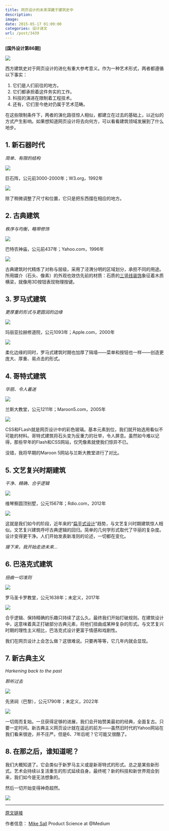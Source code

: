 ```yaml
---
title: 网页设计的未来深藏于建筑史中
description: 
image: 
date: 2015-05-17 01:09:00
categories: 设计译文
url: /post/3439
---
```


**[国外设计第86期]**

![](https://storage.fleek-internal.com/0a3a8890-e65e-47ce-93d7-0442b9209d38-bucket/blog/posts/2015-05/05-17/1-BLryoRLHOJFM600z4Oouaw.jpeg)

西方建筑史对于网页设计的进化有重大参考意义。作为一种艺术形式，两者都遵循以下事实：

1. 它们是人们前往的地方。
2. 它们都承担着这件务实的工作。
3. 科技的演进在限制着工程技术。
4. 还有，它们至今绝对仍属于艺术范畴。

在这些限制条件下，两者的演化路径惊人相似，都建立在过去的基础上，以近似的方式产生影响。如果想知道网页设计将去向何方，可以看看建筑领域发展到了什么地步。

## 1. 新石器时代

*简单、有限的结构*

![](https://storage.fleek-internal.com/0a3a8890-e65e-47ce-93d7-0442b9209d38-bucket/blog/posts/2015-05/05-17/1-mCWATHKKKlzsX8dD8MqjVA.jpeg)

巨石阵，公元前3000-2000年；W3.org，1992年

![](https://storage.fleek-internal.com/0a3a8890-e65e-47ce-93d7-0442b9209d38-bucket/blog/posts/2015-05/05-17/1-ghZaQXXN2fYkYrfdJYSZGA.png)

除了稍微调整了尺寸和位置，它只是把东西摆在相应的地方。

## 2. 古典建筑

*秩序与均衡，略带修饰*

![](https://storage.fleek-internal.com/0a3a8890-e65e-47ce-93d7-0442b9209d38-bucket/blog/posts/2015-05/05-17/1-f2gsChJHjus9eLdjFEIzOw.jpeg)

巴特农神庙，公元前437年；Yahoo.com，1996年

![](https://storage.fleek-internal.com/0a3a8890-e65e-47ce-93d7-0442b9209d38-bucket/blog/posts/2015-05/05-17/1-TQU6ZLN_vssghuP-613Utw.png)

古典建筑时代精炼了对称与层级，采用了泾渭分明的区域划分，承担不同的用途。所用媒介（石头、像素）的外观也效仿先前的材质：石质的[三竖线装饰](http://en.wikipedia.org/wiki/Triglyph)象征着木质横梁，就像用3D按钮表现物理按键。

## 3. 罗马式建筑

*更厚重的形式与更圆润的边缘*

![](https://storage.fleek-internal.com/0a3a8890-e65e-47ce-93d7-0442b9209d38-bucket/blog/posts/2015-05/05-17/1-chauRJvCv56HpTs1nCF4tw.jpeg)

玛丽亚拉赫修道院，公元1093年；Apple.com，2000年

![](https://storage.fleek-internal.com/0a3a8890-e65e-47ce-93d7-0442b9209d38-bucket/blog/posts/2015-05/05-17/1-1the-Vzdaq0w1y8LSUs6cQ.png)

柔化边缘的同时，罗马式建筑时期也加厚了隔墙——菜单和按钮也一样——创造更庞大、厚重、易点击的形式。

## 4. 哥特式建筑

*华丽、令人着迷*

![](https://storage.fleek-internal.com/0a3a8890-e65e-47ce-93d7-0442b9209d38-bucket/blog/posts/2015-05/05-17/1-CxazrdKKBH-eCVB2u1OywQ.jpeg)

兰斯大教堂，公元1211年；Maroon5.com，2005年

![](https://storage.fleek-internal.com/0a3a8890-e65e-47ce-93d7-0442b9209d38-bucket/blog/posts/2015-05/05-17/1-VDTxwlP-X4-wEyPOuV2CpQ.gif)

CSS和FLash就是网页设计中的彩色玻璃。基本元素到位，我们就开始选用看似不可能的材料。哥特式建筑将石头变为反重力的壮举，令人屏息。虽然如今难以记得，那些早年的Flash和CSS网站，仅凭像素就使我们惊异不已。

没错，我将早期的Maroon 5网站与兰斯大教堂进行了对比。

## 5. 文艺复兴时期建筑

*干净、精确、合乎逻辑*

![](https://storage.fleek-internal.com/0a3a8890-e65e-47ce-93d7-0442b9209d38-bucket/blog/posts/2015-05/05-17/1-gtwdqeRuZSyfaoQxM4L7FQ.jpeg)

维琴察圆顶别墅，公元1567年；Rdio.com，2012年

![](https://storage.fleek-internal.com/0a3a8890-e65e-47ce-93d7-0442b9209d38-bucket/blog/posts/2015-05/05-17/1-B-XeGiotbS5H43Ni74k1Yw.png)

这就是我们如今的阶段，近年来的“[扁平式设计](http://en.wikipedia.org/wiki/Flat_design)”趋势，与文艺复兴时期建筑惊人相似。文艺复兴建筑呼吁古典逻辑的回归。简单的几何学形式取代了华丽的复杂度。设计变得更干净。人们开始发表新准则的论述，一切都在变化。

*接下来，我开始走进未来…*

## 6. 巴洛克式建筑

*扭曲一切准则*

![](https://storage.fleek-internal.com/0a3a8890-e65e-47ce-93d7-0442b9209d38-bucket/blog/posts/2015-05/05-17/1-DIPapak1TwBFRiQRsSF6Lw.jpeg)

罗马圣卡罗教堂，公元1638年；未定义，2017年

![](https://storage.fleek-internal.com/0a3a8890-e65e-47ce-93d7-0442b9209d38-bucket/blog/posts/2015-05/05-17/1-857MBtelE37U5n3Z4rdnPw.png)

合乎逻辑、保持精确的乐趣只持续了这么久。最终我们开始打破规则。在建筑设计中，这意味着真正打破部分古典元素，将他们扭曲成某种复杂的形式。与文艺复兴时期的理性主义相比，巴洛克式设计更富于情感和戏剧性。

我们在网页设计上会怎么做？这很难说。只要再等等，它几年内就会显现。

## 7. 新古典主义

_Harkening back to the past_

*聆听过去*

![](https://storage.fleek-internal.com/0a3a8890-e65e-47ce-93d7-0442b9209d38-bucket/blog/posts/2015-05/05-17/1-Xwp2gZPBpPzxno-78vy0WQ.jpeg)

先贤祠（巴黎），公元1790年；未定义，2022年

![](https://storage.fleek-internal.com/0a3a8890-e65e-47ce-93d7-0442b9209d38-bucket/blog/posts/2015-05/05-17/1-MIyf7rh2DQEiMbce81Y2LA.png)

一切周而复始。一旦获得足够的进展，我们会开始赞美最初的经典，全面复古。只要一定时间。新古典主义网页设计就在遥远的前方——虽然旧时代的Yahoo网站在我们看来很逊，并不庄严。但是6、7年后呢？它可能又很酷了。

## 8. 在那之后，谁知道呢？

我们大概知道了。它会类似于新罗马主义或是新哥特式的形式。总之是某些新形式。艺术会持续以复活重生的形式延续自身。最终呢？新的科技和新世界观会到来，我们如今是无法想象的。

然后一切开始变得神奇超然。

![](https://storage.fleek-internal.com/0a3a8890-e65e-47ce-93d7-0442b9209d38-bucket/blog/posts/2015-05/05-17/1-vnO6VnW4DLGPQP03Hztw4Q.png)

---

[原文链接](https://medium.com/@sall/the-future-of-web-design-is-hidden-in-the-history-of-architecture-1cc93ea854d0)

作者信息：
[Mike Sall](https://medium.com/@sall)
Product Science at @Medium